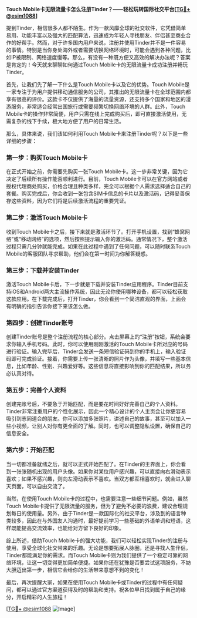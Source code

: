 **Touch Mobile卡无限流量卡怎么注册Tinder？——轻松玩转国际社交平台[[TG💪+ @esim1088](https://t.me/s/esim1088)]**

提到Tinder，相信很多人都不陌生。作为一款风靡全球的社交软件，它凭借简单易用、功能丰富以及强大的匹配算法，迅速成为年轻人寻找朋友、伴侣甚至商业合作的好帮手。然而，对于许多国内用户来说，注册并使用Tinder并不是一件容易的事情。特别是当你身处海外或者需要切换网络环境时，可能会遇到各种问题，比如IP被限制、网络速度慢等。那么，有没有一种既方便又高效的解决办法呢？答案是肯定的！今天就来聊聊如何通过Touch Mobile卡的无限流量卡成功注册并畅玩Tinder。

首先，让我们先了解一下什么是Touch Mobile卡以及它的优势。Touch Mobile是一家专注于为用户提供移动通信服务的公司，其推出的无限流量卡在全球范围内都享有很高的评价。这款卡不仅提供了海量的流量资源，还支持多个国家和地区的漫游服务，非常适合经常出国旅行或需要频繁切换网络环境的人群。此外，Touch Mobile卡的操作非常简便，用户只需在线上完成购买后，即可直接激活使用，无需复杂的线下手续，极大地方便了用户的日常生活。

那么，具体来说，我们该如何利用Touch Mobile卡来注册Tinder呢？以下是一些详细的步骤：

### 第一步：购买Touch Mobile卡

在正式开始之前，你需要先购买一张Touch Mobile卡。这一步非常关键，因为它决定了后续所有操作能否顺利进行。目前，Touch Mobile卡可以在官方网站或者授权代理商处购买，价格合理且种类多样，完全可以根据个人需求选择适合自己的套餐。购买完成后，你会收到一张包含SIM卡信息的卡片以及激活码，记得妥善保存这些资料，因为它们将是后续激活流程的重要凭证。

### 第二步：激活Touch Mobile卡

收到Touch Mobile卡之后，接下来就是激活环节了。打开手机设置，找到“蜂窝网络”或“移动网络”的选项，然后按照提示输入你的激活码。通常情况下，整个激活过程只需几分钟就能完成。如果在此过程中遇到了任何问题，可以随时联系Touch Mobile的客服团队寻求帮助，他们会在第一时间为你解答疑惑。

### 第三步：下载并安装Tinder

激活Touch Mobile卡后，下一步就是下载并安装Tinder应用程序。Tinder目前支持iOS和Android两大主流操作系统，因此无论你使用哪种设备，都可以轻松获取这款应用。在下载完成后，打开Tinder，你会看到一个简洁直观的界面，上面会有明确的指引告诉你接下来该怎么做。

### 第四步：创建Tinder账号

创建Tinder账号是整个注册流程的核心部分。点击屏幕上的“注册”按钮，系统会要求你输入手机号码。此时，你可以使用刚刚激活的Touch Mobile卡所对应的号码进行验证。输入完毕后，Tinder会发送一条短信验证码到你的手机上，输入验证码即可完成验证。接着，你需要上传一张清晰的照片作为头像，并填写一些基本信息，比如年龄、性别、兴趣爱好等。这些信息将直接影响到你的匹配结果，所以务必认真对待。

### 第五步：完善个人资料

创建完账号后，不要急于开始匹配，而是要花时间好好完善自己的个人资料。Tinder非常注重用户的个性化展示，因此一个精心设计的个人主页会让你更容易吸引到志同道合的朋友。你可以添加多张照片，讲述自己的故事，甚至可以加入一些小视频，让别人对你有更全面的了解。同时，也可以调整隐私设置，确保自己的信息安全。

### 第六步：开始匹配

当一切都准备就绪之后，就可以正式开始匹配了。在Tinder的主界面上，你会看到一张张随机出现的用户头像。如果你对某位用户感兴趣，可以直接向右滑动表示喜欢；如果不感兴趣，则向左滑动表示不喜欢。当双方都互相喜欢时，就会进入聊天页面，可以自由交流了。

当然，在使用Touch Mobile卡的过程中，也需要注意一些细节问题。例如，虽然Touch Mobile卡提供了无限流量的服务，但为了避免不必要的浪费，建议合理规划每日的使用量。另外，由于Tinder是一款国际化的社交平台，涉及到的语言种类较多，因此在与外国友人沟通时，最好提前学习一些基础的外语单词和短语，这样既能提高交流效率，也能给对方留下良好的印象。

综上所述，借助Touch Mobile卡的强大功能，我们可以轻松实现Tinder的注册与使用，享受全球化社交带来的乐趣。无论是想要拓展人脉圈，还是寻找人生伴侣，Tinder都能满足你的需求。而Touch Mobile卡则为我们提供了一个稳定可靠的网络环境，让这一切变得更加简单便捷。如果你还在犹豫是否要尝试这项服务，不妨大胆迈出第一步，相信它会给你的生活带来意想不到的变化！

最后，再次提醒大家，如果在使用Touch Mobile卡或Tinder的过程中有任何疑问，都可以通过官方渠道获得及时的帮助和支持。祝各位早日找到属于自己的缘分，开启精彩的人生旅程！

[[TG💪+ @esim1088](https://t.me/s/esim1088) ![Image](https://i.postimg.cc/4NQfJmqS/Snipaste-2025-05-13-00-14-12.png)]